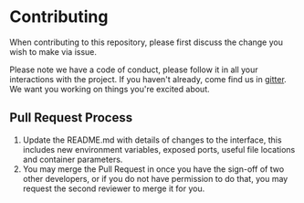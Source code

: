 # Contributing

When contributing to this repository, please first discuss the change you wish to make via issue.

Please note we have a code of conduct, please follow it in all your interactions with the project.
If you haven't already, come find us in [gitter](https://gitter.im/soldocjs/community). We want you working on things you're excited about.

## Pull Request Process

1. Update the README.md with details of changes to the interface, this includes new environment
   variables, exposed ports, useful file locations and container parameters.
2. You may merge the Pull Request in once you have the sign-off of two other developers, or if you
   do not have permission to do that, you may request the second reviewer to merge it for you.
